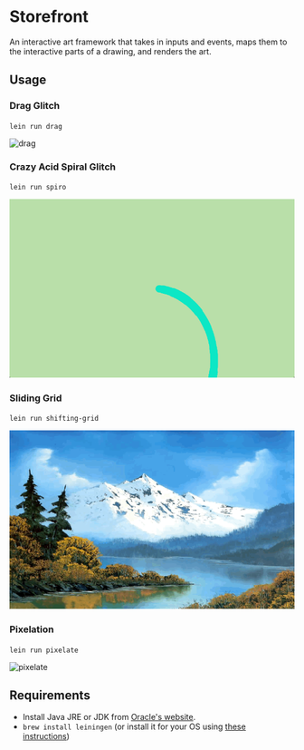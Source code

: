 # Storefront

An interactive art framework that takes in inputs and events, maps them to the
interactive parts of a drawing, and renders the art.

## Usage

### Drag Glitch

`lein run drag`

![drag](screencaps/drag.gif)

### Crazy Acid Spiral Glitch

`lein run spiro`

![spiro](screencaps/spiro.gif)

### Sliding Grid

`lein run shifting-grid`

![shifting-grid](screencaps/shifting-grid.gif)

### Pixelation

`lein run pixelate`

![pixelate](screencaps/pixelate.gif)

## Requirements

- Install Java JRE or JDK from [Oracle's website](http://www.oracle.com/technetwork/java/javase/downloads/index.html).
- `brew install leiningen` (or install it for your OS using [these instructions](http://leiningen.org/))
